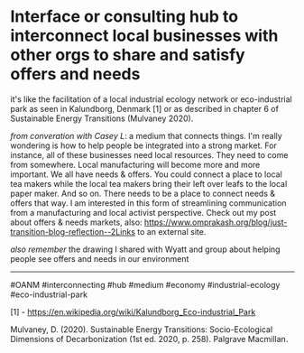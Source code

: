 # Interface or consulting hub to interconnect local businesses with other orgs to share and satisfy offers and needs

it's like the facilitation of a local industrial ecology network or eco-industrial park as seen in Kalundborg, Denmark [1] or as described in chapter 6 of Sustainable Energy Transitions (Mulvaney 2020).

*from converation with Casey L*: a medium that connects things. I'm really wondering is how to help people be integrated into a strong market. For instance, all of these businesses need local resources. They need to come from somewhere. Local manufacturing will become more and more important. We all have needs & offers. You could connect a place to local tea makers while the local tea makers bring their left over leafs to the local paper maker. And so on. There needs to be a place to connect needs & offers that way. I am interested in this form of streamlining communication from a manufacturing and local activist perspective. Check out my post about offers & needs markets, also: https://www.omprakash.org/blog/just-transition-blog-reflection--2Links to an external site. 

*also remember* the drawing I shared with Wyatt and group about helping people see offers and needs in our environment

________
#OANM #interconnecting #hub #medium #economy #industrial-ecology #eco-industrial-park


[1] - https://en.wikipedia.org/wiki/Kalundborg_Eco-industrial_Park

Mulvaney, D. (2020). Sustainable Energy Transitions: Socio-Ecological Dimensions of Decarbonization (1st ed. 2020, p. 258). Palgrave Macmillan.

